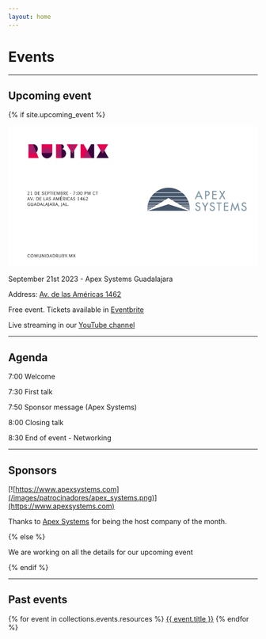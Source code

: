```yaml
---
layout: home
---
```


# Events

---

## Upcoming event

{% if site.upcoming_event %}

![](/images/eventos/septiembre_2023/primer_anuncio.png)

September 21st 2023 - Apex Systems Guadalajara

Address: [Av. de las Américas 1462](https://goo.gl/maps/AhgqQJsey6jPPmoi7)

Free event. Tickets available in [Eventbrite](www.eventbrite.com/e/comunidad-ruby-mx-sesion-septiembre-2023-tickets-711672239827)

Live streaming in our [YouTube channel](https://www.youtube.com/@comunidadrubymx)

---

## Agenda

7:00 Welcome

7:30 First talk

7:50 Sponsor message (Apex Systems)

8:00 Closing talk

8:30 End of event - Networking

---

<!-- ## About our speakers -->

<!-- *Bryan Guerrero* -->

<!-- I currently work at michelada.io making Ruby on Rails and micheladas. I enjoy coding and drinking beer as well as sports, mainly taekwondo and motorcycling… did I mention I like beer? -->

<!-- *Kevin Pérez* -->

<!-- Kevin is a Senior Software Engineer and Senior Consultant at MagmaLabs where he has been working with Ruby on Rails for 6 years. He loves everything related to technology, he is a PC gaming enthusiast and he is the founder of the PlayasOnTech community in Manzanillo, Colima. -->


## Sponsors

[![https://www.apexsystems.com](/images/patrocinadores/apex_systems.png)](https://www.apexsystems.com)

Thanks to [Apex Systems](https://www.apexsystems.com) for being the host company of the month.

{% else %}

We are working on all the details for our upcoming event

{% endif %}

---

## Past events

{% for event in collections.events.resources %}
 <a href="{{ event.relative_url }}">{{ event.title }}</a>
{% endfor %}
